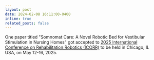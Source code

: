 ```yaml
---
layout: post
date: 2024-02-08 16:11:00-0400
inline: true
related_posts: false
---
```


One paper titled "Somnomat Care: A Novel Robotic Bed for Vestibular Stimulation in Nursing Homes" got accepted to [2025 International Conference on Rehabilitation Robotics (ICORR)](https://icorr-c.org/icorr_2025/) to be held in Chicago, IL USA, on May 12-16, 2025. 
